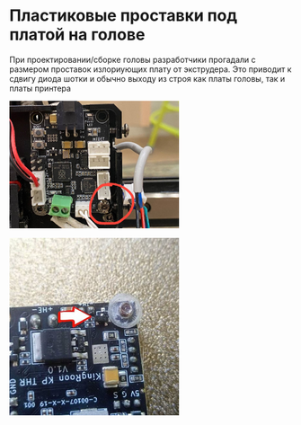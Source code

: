 # Пластиковые проставки под платой на голове

При проектировании/сборке головы разработчики прогадали с размером проставок излориующих плату от экструдера. Это приводит к сдвигу диода шотки и обычно выходу из строя как платы головы, так и платы принтера

<div style="width: 60%; height: 60%">

![Вид спереди](../img/MKS_THR_Spacers_front.png)

![Вид сзади](../img/MKS_THR_Spacers_back.png)

</div>
